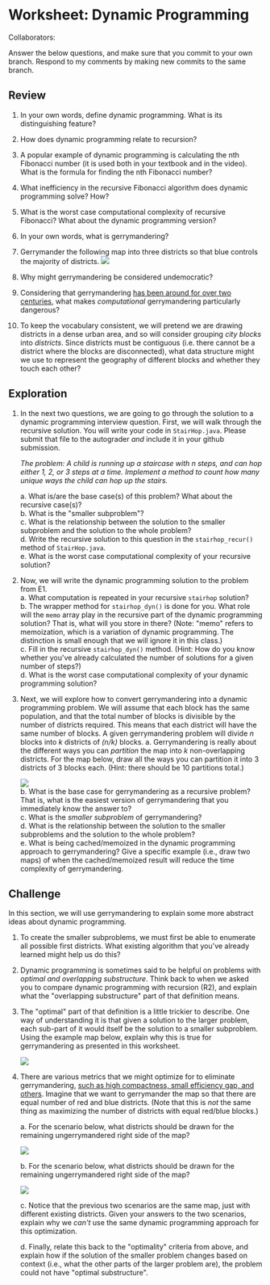 # Worksheet: Dynamic Programming

Collaborators:

Answer the below questions, and make sure that you commit to your own branch.
Respond to my comments by making new commits to the same branch.


## Review

1. In your own words, define dynamic programming. What is its distinguishing feature?
2. How does dynamic programming relate to recursion?
3. A popular example of dynamic programming is calculating the nth Fibonacci number (it is used both in your textbook and in the video). What is the formula for finding the nth Fibonacci number?
4. What inefficiency in the recursive Fibonacci algorithm does dynamic programming solve? How?
5. What is the worst case computational complexity of recursive Fibonacci? What about the dynamic programming version?
6. In your own words, what is gerrymandering?
7. Gerrymander the following map into three districts so that blue controls the majority of districts.
    ![](review-7.png)
   
8. Why might gerrymandering be considered undemocratic?
9. Considering that gerrymandering [has been around for over two centuries](https://en.wikipedia.org/wiki/Gerrymandering#Etymology), what makes *computational* gerrymandering particularly dangerous?
10. To keep the vocabulary consistent, we will pretend we are drawing districts in a dense urban area, and so will consider grouping *city blocks* into *districts*. Since districts must be contiguous (i.e. there cannot be a district where the blocks are disconnected), what data structure might we use to represent the geography of different blocks and whether they touch each other?

## Exploration
1. In the next two questions, we are going to go through the solution to a dynamic programming interview question. First, we will walk through the recursive solution.
You will write your code in `StairHop.java`. Please submit that file to the autograder _and_ include it in your github submission.    

   *The problem: A child is running up a staircase with n steps, and can hop either 1, 2, or 3 steps at a time. Implement a method to count how many unique ways the child can hop up the stairs.*

   a. What is/are the base case(s) of this problem? What about the recursive case(s)?  
   b. What is the "smaller subproblem"?  
   c. What is the relationship between the solution to the smaller subproblem and the solution to the whole problem?  
   d. Write the recursive solution to this question in the `stairhop_recur()` method of `StairHop.java`.  
   e. What is the worst case computational complexity of your recursive solution?
   
2. Now, we will write the dynamic programming solution to the problem from E1.    
   a. What computation is repeated in your recursive `stairhop` solution?  
   b. The wrapper method for `stairhop_dyn()` is done for you. What role will the `memo` array play in the recursive part of the dynamic programming solution? That is, what will you store in there?
    (Note: "memo" refers to memoization, which is a variation of dynamic programming. The distinction is small enough that we will ignore it in this class.)  
   c. Fill in the recursive `stairhop_dyn()` method. (Hint: How do you know whether you've already calculated the number of solutions for a given number of steps?)  
   d. What is the worst case computational complexity of your dynamic programming solution?
   
3. Next, we will explore how to convert gerrymandering into a dynamic programming problem. We will assume that each block has the same population, and that the total number of blocks is divisible by the number of districts required. This means that each district will have the same number of blocks. 
   A given gerrymandering problem will divide *n* blocks into *k* districts of *(n/k)* blocks. 
   a. Gerrymandering is really about the different ways you can *partition* the map into *k* non-overlapping districts. For the map below, draw all the ways you can partition it into 3 districts of 3 blocks each. (Hint: there should be 10 partitions total.)

    ![](explore-3.png)  
b. What is the base case for gerrymandering as a recursive problem? That is, what is the easiest version of gerrymandering that you immediately know the answer to?  
   c. What is the *smaller subproblem* of gerrymandering?  
   d. What is the relationship between the solution to the smaller subproblems and the solution to the whole problem?  
   e. What is being cached/memoized in the dynamic programming approach to gerrymandering? Give a specific example (i.e., draw two maps) of when the cached/memoized result will reduce the time complexity of gerrymandering.


## Challenge

In this section, we will use gerrymandering to explain some more abstract ideas about dynamic programming.

1. To create the smaller subproblems, we must first be able to enumerate all possible first districts. What existing algorithm that you've already learned might help us do this?
2. Dynamic programming is sometimes said to be helpful on problems with *optimal and overlapping substructure*. Think back to when we asked you to compare dynamic programming with recursion (R2), and explain what the "overlapping substructure" part of that definition means.
3. The "optimal" part of that definition is a little trickier to describe. One way of understanding it is that given a solution to the larger problem, each sub-part of it would itself be the solution to a smaller subproblem. Using the example map below, explain why this is true for gerrymandering as presented in this worksheet.
    
    ![](challenge-3.png)
4. There are various metrics that we might optimize for to eliminate gerrymandering, [such as high compactness, small efficiency gap, and others](https://projects.fivethirtyeight.com/redistricting-maps/). Imagine that we want to gerrymander the map so that there are equal number of red and blue districts. (Note that this is *not* the same thing as maximizing the number of districts with equal red/blue blocks.)
    
    a. For the scenario below, what districts should be drawn for the remaining ungerrymandered right side of the map?

    ![](challenge-4-1.png)
    
    b. For the scenario below, what districts should be drawn for the remaining ungerrymandered right side of the map?

    ![](challenge-4-2.png)

    c. Notice that the previous two scenarios are the same map, just with different existing districts. Given your answers to the two scenarios, explain why we *can't* use the same dynamic programming approach for this optimization.

    d. Finally, relate this back to the "optimality" criteria from above, and explain how if the solution of the smaller problem changes based on context (i.e., what the other parts of the larger problem are), the problem could not have "optimal substructure".
